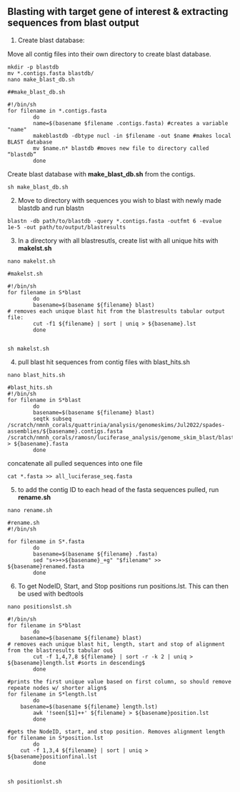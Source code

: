 ## Blasting with target gene of interest & extracting sequences from blast output 

1. Create blast database: 

Move all contig files into their own directory to create blast database. 

```
mkdir -p blastdb 
mv *.contigs.fasta blastdb/
nano make_blast_db.sh
```

```
##make_blast_db.sh

#!/bin/sh
for filename in *.contigs.fasta
        do
        name=$(basename $filename .contigs.fasta) #creates a variable "name"
        makeblastdb -dbtype nucl -in $filename -out $name #makes local BLAST database
        mv $name.n* blastdb #moves new file to directory called “blastdb”
        done
 ```
 Create blast database with **make_blast_db.sh** from the contigs. 
 
 ```
 sh make_blast_db.sh
 ```
 
 2. Move to directory with sequences you wish to blast with newly made blastdb and run blastn
 
 ```
blastn -db path/to/blastdb -query *.contigs.fasta -outfmt 6 -evalue 1e-5 -out path/to/output/blastresults
```
 
 3. In a directory with all blastresutls, create list with all unique hits with **makelst.sh**
 
 ```
 nano makelst.sh
```

```
#makelst.sh

#!/bin/sh
for filename in S*blast
        do
        basename=$(basename ${filename} blast)
# removes each unique blast hit from the blastresults tabular output file:
        cut -f1 ${filename} | sort | uniq > ${basename}.lst
        done
        
```

```
sh makelst.sh
```
4. pull blast hit sequences from contig files with blast_hits.sh
  
```
nano blast_hits.sh
```

```
#blast_hits.sh
#!/bin/sh
for filename in S*blast
        do
        basename=$(basename ${filename} blast)
        seqtk subseq /scratch/nmnh_corals/quattrinia/analysis/genomeskims/Jul2022/spades-assemblies/${basename}.contigs.fasta /scratch/nmnh_corals/ramosn/luciferase_analysis/genome_skim_blast/blastresults/${basename}.lst > ${basename}.fasta 
        done
```

concatenate all pulled sequences into one file

```
cat *.fasta >> all_luciferase_seq.fasta
```

5. to add the contig ID to each head of the fasta sequences pulled, run **rename.sh**

```
nano rename.sh
```

```
#rename.sh
#!/bin/sh

for filename in S*.fasta
        do 
        basename=$(basename ${filename} .fasta)
        sed "s+>+>${basename}_+g" "$filename" >> ${basename}renamed.fasta
        done
```
        
6. To get NodeID, Start, and Stop positions run positions.lst. This can then be used with bedtools 

```
nano positionslst.sh
```
```
#!/bin/sh
for filename in S*blast
        do
	basename=$(basename ${filename} blast)
# removes each unique blast hit, length, start and stop of alignment from the blastresults tabular ou$
        cut -f 1,4,7,8 ${filename} | sort -r -k 2 | uniq > ${basename}length.lst #sorts in descending$
        done

#prints the first unique value based on first column, so should remove repeate nodes w/ shorter align$
for filename in S*length.lst
        do
	basename=$(basename ${filename} length.lst)
        awk '!seen[$1]++' ${filename} > ${basename}position.lst
        done
        
#gets the NodeID, start, and stop position. Removes alignment length
for filename in S*position.lst
        do
	cut -f 1,3,4 ${filename} | sort | uniq > ${basename}positionfinal.lst
        done
        
```

```
sh positionlst.sh
```
 
